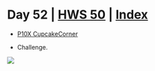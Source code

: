 # Day 52 | [HWS 50](https://www.hackingwithswift.com/100/swiftui/52) | [Index](https://github.com/JulesMoorhouse/100DaysOfSwiftUI/blob/main/README.md)

- [P10X CupcakeCorner](https://github.com/JulesMoorhouse/100DaysOfSwiftUI/blob/main/P10X%20CupcakeCorner/P10C%20CupcakeCorner/ContentView.swift)

- Challenge.

<img src="../Images/xxx.gif">
